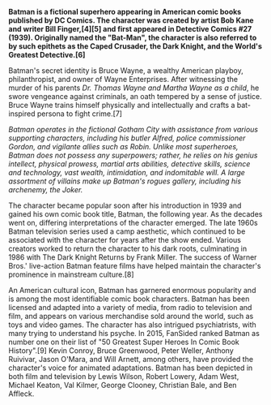 **Batman is a fictional superhero appearing in American comic books published by DC Comics. The character was created by artist Bob Kane and writer Bill Finger,[4][5] and first appeared in Detective Comics #27 (1939). Originally named the "Bat-Man", the character is also referred to by such epithets as the Caped Crusader, the Dark Knight, and the World's Greatest Detective.[6]**

Batman's secret identity is Bruce Wayne, a wealthy American playboy, philanthropist, and owner of Wayne Enterprises. After witnessing the murder of his parents *Dr. Thomas Wayne and Martha Wayne as a child*, he swore vengeance against criminals, an oath tempered by a sense of justice. Bruce Wayne trains himself physically and intellectually and crafts a bat-inspired persona to fight crime.[7]

*Batman operates in the fictional Gotham City with assistance from various supporting characters, including his butler Alfred, police commissioner Gordon, and vigilante allies such as Robin. Unlike most superheroes, Batman does not possess any superpowers; rather, he relies on his genius intellect, physical prowess, martial arts abilities, detective skills, science and technology, vast wealth, intimidation, and indomitable will. A large assortment of villains make up Batman's rogues gallery, including his archenemy, the Joker.*

The character became popular soon after his introduction in 1939 and gained his own comic book title, Batman, the following year. As the decades went on, differing interpretations of the character emerged. The late 1960s Batman television series used a camp aesthetic, which continued to be associated with the character for years after the show ended. Various creators worked to return the character to his dark roots, culminating in 1986 with The Dark Knight Returns by Frank Miller. The success of Warner Bros.' live-action Batman feature films have helped maintain the character's prominence in mainstream culture.[8]

An American cultural icon, Batman has garnered enormous popularity and is among the most identifiable comic book characters. Batman has been licensed and adapted into a variety of media, from radio to television and film, and appears on various merchandise sold around the world, such as toys and video games. The character has also intrigued psychiatrists, with many trying to understand his psyche. In 2015, FanSided ranked Batman as number one on their list of "50 Greatest Super Heroes In Comic Book History".[9] Kevin Conroy, Bruce Greenwood, Peter Weller, Anthony Ruivivar, Jason O'Mara, and Will Arnett, among others, have provided the character's voice for animated adaptations. Batman has been depicted in both film and television by Lewis Wilson, Robert Lowery, Adam West, Michael Keaton, Val Kilmer, George Clooney, Christian Bale, and Ben Affleck.
